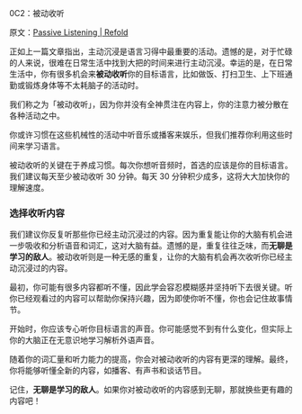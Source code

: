 0C2：被动收听

原文：[Passive Listening | Refold](https://refold.la/roadmap/stage-0/c/passive-listening)

正如上一篇文章指出，主动沉浸是语言习得中最重要的活动。遗憾的是，对于忙碌的人来说，很难在日常生活中找到大把的时间来进行主动沉浸。幸运的是，在日常生活中，你有很多机会来**被动收听**你的目标语言，比如做饭、打扫卫生、上下班通勤或锻炼身体等不太耗脑子的活动时。

我们称之为「被动收听」，因为你并没有全神贯注在内容上，你的注意力被分散在各种活动之中。

你或许习惯在这些机械性的活动中听音乐或播客来娱乐，但我们推荐你利用这些时间来学习语言。

被动收听的关键在于养成习惯。每次你想听音频时，首选的应该是你的目标语言。我们建议每天至少被动收听 30 分钟。每天 30 分钟积少成多，这将大大加快你的理解速度。

### 选择收听内容

我们建议你反复听那些你已经主动沉浸过的内容。因为重复能让你的大脑有机会进一步吸收和分析语音和词汇，这对大脑有益。遗憾的是，重复往往乏味，而**无聊是学习的敌人**。被动收听则是一种无感的重复，让你的大脑有机会再次收听你已经主动沉浸过的内容。

最初，你可能有很多内容都听不懂，因此学会容忍模糊感并坚持听下去很关键。听你已经观看过的内容可以帮助你保持兴趣，因为即使你听不懂，你也会记住故事情节。

开始时，你应该专心听你目标语言的声音。你可能感觉不到有什么变化，但实际上你的大脑正在无意识地学习解析外语声音。

随着你的词汇量和听力能力的提高，你会对被动收听的内容有更深的理解。最终，你将能够听懂全新的内容，如播客、有声书和谈话节目。

记住，**无聊是学习的敌人**。如果你对被动收听的内容感到无聊，那就换些更有趣的内容吧！